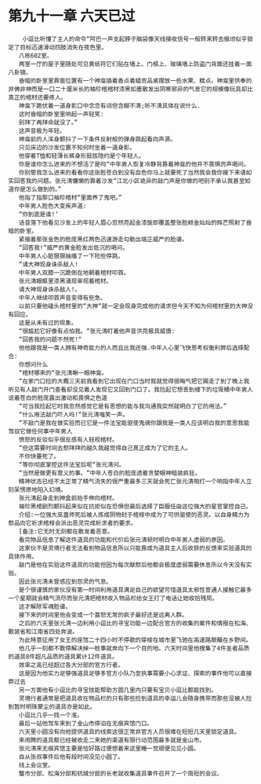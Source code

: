 # 第九十一章 六天已过
        小逗比听懂了主人的命令“阿巴一声支起脖子脑袋像天线接收信号一般转来转去俄顷似乎锁定了目标迅速滑动四肢消失在夜色里。
       八栋602室。
       两室一厅的屋子里随处可见黄纸符它们贴在墙上、门框上、玻璃墙上防盗门背面还挂着一面八卦镜。
       昏暗的卧室里靠窗位置有一个神龛插着香点着蜡贡品桌摆放一些水果、糕点。神龛里供奉的非佛非神而是一口二十厘米长的袖珍棺棺材漆黑如墨散发出阴寒邪异的气息它的规模像玩具却比真正的棺材还要疼人。
       神龛下跪伏着一道身影口中念念有词但含糊不清;听不清具体在说什么.
       这时昏暗的卧室里响起一声轻笑:
       别拜了再拜命就没了。”
       这声音极为年轻。
       神龛前的人浑身颤抖了一下条件反射般的弹身跳起看向声源。
       只见床边的沙发位置不知何时坐着一道身影。
       他穿着T恤和轻薄长裤身形挺拔隐约是个年轻人。
       你是谁你怎么进来的不想活了是吗“中年男人恢复冷静背靠着神龛的他并不畏惧厉声喝问。
       你别管我怎么进来的看看你这张脸苍白到没有血色你马上就要死了当然我会我你接下来请如实回答我的问题。张元清慵懒的靠着沙发“江北小区诡异的敲门声是你做的吧别不承认我甚至知道你是怎么做到的。”
       他指了指那口袖珍棺材“里面养了鬼吧。”
       中年男人脸色大变疾声道:
       “你到底是谁!‘
       话音落下他看见沙发上的年轻人眉心忽然亮起金漆旋即覆盖整张脸颊金灿灿的辉芒照射了昏暗的卧室。
       紧接着那张金色的脸庞黑红两色迅速游走勾勒出端正威严的脸谱。
       “回答我!“威严的黄金脸发出低沉的喝问。
       中年男人心脏狠狠抽搐了一下险些停跳。
       “请大神现身诛杀敌人!
       中年男人双膝一沉跪倒在地朝着棺材叩首。
       张元清眼眶里漆黑涌现审视着棺材。
       请大神现身诛杀敌人!。
       中年人继续叩首声音变得有些急。
       以前只要他磕头棺材里的“大神“就一定会现身完成他的请求但今天不知为何棺材里的大神没有回应。
       这是从未有过的现象。
       “很尴尬它好像有点怕我。“张元清盯着他声音洪亮极具威慑:
       “回答我的问题不然死!“
       他他跟我是一类人拥有神奇能力的人而且比我还强.中年人心里飞快思考权衡利弊后选择配合:
       你想问什么
       “棺材哪来的“张元清瞅一眼神龛。
       “在家门口捡的大概三天前我看到它出现在门口当时我就觉得很晦气把它踢走了到了晚上我听见有人敲门开门查看却没见着人发现它又回到门口了。我捡起它想丢到楼下的垃圾桶中年男人说着苍白的脸庞露出激动和畏惧之色道
       “可当我捡起它时我忽然感觉它是有思想的能与我沟通我突然就明白了它的用法。”
       “什么用法敲门吓人吗!“张元清嗤笑一声。
       “不敲门是我在做实验而已它是一件法宝能驱使鬼魂你跟我是一类人应该明白我的意思我能驾驭它做任何事中年男人
       愤怒的反驳似乎很反感有人轻视棺材。
       “但这需要时间去祭拜拜的越久我越觉得自己真正成为了它的主人。
       不你快要死了。
       “等你彻底掌控这件法宝后呢“张元清问。
       “当然是做更有意义的事。“中年人苍白的脸庞透着贪婪眼神暗装疯狂。
       精神状态已经不太正常了精气流失的很严重最多三天就会死亡张元清啪打一个响指中年人立刻呆愣原地陷入幻境。
       张元清起身走到神盒前抬手伸向棺材。
       袖珍黑棺剧烈颤抖起来似在抗拒似在恐惧但最后选择了臣服任由这位强大的星官掌控自己。
       介绍:一位强大巫蛊师死后被人炼成阴物封于棺椁中成为了可供驱使的恶灵。以自身精力为祭品向它祈求棺椁会派出恶灵完成析求者的要求。
       [备注:它无时无刻都在散发着恶意。
       看完物品信息了解这件道具的功能和代价后张元清顿时明白中年男人虚弱的原因。
       这家伙不是灵境行者无法看到物品信息所以只能靠成为道具主人后收获的反馈来实验道具的具体作用。
       敲门是他在实验这件道具的功能但因为每次献祭后他都会极度虚弱需要休息所以今天没有实验。
       因此张元清未曾感应到怨灵的气息。
       是个很谨慎的家伙没有第一时间利用道具满足自己的欲望可惜道具太邪性普通人接触它最多一个星期就会精气流尽而张元清把棺材收入物品栏给女王打了电话让她收拾残局。
       这才解除军魂脸谱。
       接下来的时间里他会变成一个喜怒无常的疯子最好还是远离人群。
       之后的六天里张元清一边利用小逗比的寻宝功能一边配合官方的收集的案件和情报在松海、散装省和江南省四处奔波。
       为此特意征用了女王的座驾二十四小时不停歌的穿梭在城市里飞驰在高速路颠簸在乡野间。
       他几乎一刻都不敢停解决掉一桩事就奔向下一个目的地。六天时间里他搜集了4件圣者品质的道具8件超凡品质的道具累计12件道具。
       效率之高已经超过各大分部的官方行者。
       这是因为他实力足够强道具足够多官方小队乃至执事需要小心求证、探索的事件他可以直接莽过去
       另一方面他有小逗比的寻宝技能帮助方圆几里内只要有宝贝小逗比都能找到。
       灵境行者通常是把道具收在物品栏的只有那些捡到道具的幸运儿会随身携带而那些没被人捡到暂时明珠蒙尘的道具亦是如此。
       小逗比几乎一找一个准。
       最后一站他驾车来到了金山市停泊在无痕宾馆门口。
       六天里小圆没有向他提供道具的线索这很正常非官方人员很难在短短几天里锁定道具。
       来闹腾的道具都已经被收走二来她的渠道有限行动范围最多就是金山市。
       张元清来无痕宾馆主要是恰好路过便想着来这里睡一觉顺便见见小圆。
       自从张叔事件后他有段时间没见小圆了。
       线上会议室。
       蟹市分部、松海分部和杭城分部的长老就收集道具事件召开了一个简短的会议。